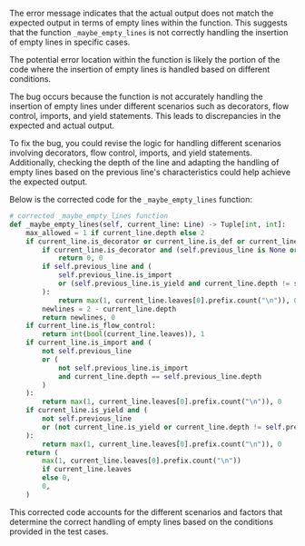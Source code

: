 The error message indicates that the actual output does not match the expected output in terms of empty lines within the function. This suggests that the function `_maybe_empty_lines` is not correctly handling the insertion of empty lines in specific cases.

The potential error location within the function is likely the portion of the code where the insertion of empty lines is handled based on different conditions.

The bug occurs because the function is not accurately handling the insertion of empty lines under different scenarios such as decorators, flow control, imports, and yield statements. This leads to discrepancies in the expected and actual output.

To fix the bug, you could revise the logic for handling different scenarios involving decorators, flow control, imports, and yield statements. Additionally, checking the depth of the line and adapting the handling of empty lines based on the previous line's characteristics could help achieve the expected output.

Below is the corrected code for the `_maybe_empty_lines` function:

```python
# corrected _maybe_empty_lines function
def _maybe_empty_lines(self, current_line: Line) -> Tuple[int, int]:
    max_allowed = 1 if current_line.depth else 2
    if current_line.is_decorator or current_line.is_def or current_line.is_class:
        if current_line.is_decorator and (self.previous_line is None or self.previous_line.is_decorator):
            return 0, 0
        if self.previous_line and (
            self.previous_line.is_import
            or (self.previous_line.is_yield and current_line.depth != self.previous_line.depth)
        ):
            return max(1, current_line.leaves[0].prefix.count("\n")), 0
        newlines = 2 - current_line.depth
        return newlines, 0
    if current_line.is_flow_control:
        return int(bool(current_line.leaves)), 1
    if current_line.is_import and (
        not self.previous_line
        or (
            not self.previous_line.is_import
            and current_line.depth == self.previous_line.depth
        )
    ):
        return max(1, current_line.leaves[0].prefix.count("\n")), 0
    if current_line.is_yield and (
        not self.previous_line
        or (not current_line.is_yield or current_line.depth != self.previous_line.depth)
    ):
        return max(1, current_line.leaves[0].prefix.count("\n")), 0
    return (
        max(1, current_line.leaves[0].prefix.count("\n"))
        if current_line.leaves
        else 0,
        0,
    )
```

This corrected code accounts for the different scenarios and factors that determine the correct handling of empty lines based on the conditions provided in the test cases.